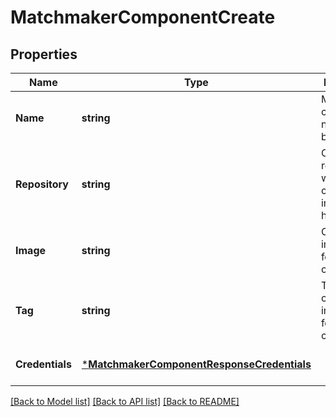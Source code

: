 # MatchmakerComponentCreate

## Properties
Name | Type | Description | Notes
------------ | ------------- | ------------- | -------------
**Name** | **string** | Matchmaker component name. Must be unique. | [default to null]
**Repository** | **string** | Container repository where the component&#39;s image is hosted. | [default to null]
**Image** | **string** | Container image to use for this component. | [default to null]
**Tag** | **string** | Tag of the container image to use for this component. | [default to null]
**Credentials** | [***MatchmakerComponentResponseCredentials**](MatchmakerComponentResponse_credentials.md) |  | [optional] [default to null]

[[Back to Model list]](../README.md#documentation-for-models) [[Back to API list]](../README.md#documentation-for-api-endpoints) [[Back to README]](../README.md)



